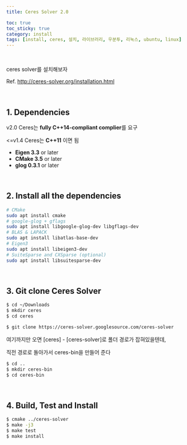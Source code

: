 ```yaml
---
title: Ceres Solver 2.0

toc: true
toc_sticky: true
category: install
tags: [install, ceres, 설치, 라이브러리, 우분투, 리눅스, ubuntu, linux]
---
```


<br/>

ceres solver를 설치해보자

Ref. http://ceres-solver.org/installation.html

<br/>

## 1. Dependencies

v2.0 Ceres는 **fully C++14-compliant complier**를 요구

<=v1.4 Ceres는 **C++11** 이면 됨

* **Eigen 3.3** or later
* **CMake 3.5** or later
* **glog 0.3.1** or later

<br/>

## 2. Install all the dependencies

~~~bash
# CMake
sudo apt install cmake
# google-glog + gflags
sudo apt install libgoogle-glog-dev libgflags-dev
# BLAS & LAPACK
sudo apt install libatlas-base-dev
# Eigen3
sudo apt install libeigen3-dev
# SuiteSparse and CXSparse (optional)
sudo apt install libsuitesparse-dev
~~~

<br/>

## 3. Git clone Ceres Solver

~~~bash
$ cd ~/Downloads
$ mkdir ceres
$ cd ceres
~~~

~~~bash
$ git clone https://ceres-solver.googlesource.com/ceres-solver
~~~

여기까지만 오면 [ceres] - [ceres-solver]로 폴더 경로가 잡혀있을텐데,

직전 경로로 돌아가서 ceres-bin을 만들어 준다

~~~bash
$ cd ..
$ mkdir ceres-bin
$ cd ceres-bin
~~~

<br/>

## 4. Build, Test and Install

~~~bash
$ cmake ../ceres-solver
$ make -j3
$ make test
$ make install
~~~
